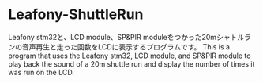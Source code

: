 # Leafony-ShuttleRun
Leafony stm32と、LCD module、SP&amp;PIR moduleをつかった20mシャトルランの音声再生と走った回数をLCDに表示するプログラムです。
This is a program that uses the Leafony stm32, LCD module, and SP&PIR module to play back the sound of a 20m shuttle run and display the number of times it was run on the LCD.
